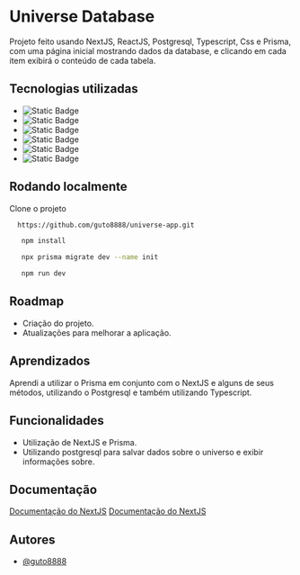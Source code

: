 # Universe Database

Projeto feito usando NextJS, ReactJS, Postgresql, Typescript, Css e Prisma, com uma página inicial mostrando dados da database, e clicando em cada item exibirá o conteúdo de cada tabela.


## Tecnologias utilizadas

- ![Static Badge](https://img.shields.io/badge/NextJS-green)
- ![Static Badge](https://img.shields.io/badge/ReactJS-blue)
- ![Static Badge](https://img.shields.io/badge/Typescript-blue)
- ![Static Badge](https://img.shields.io/badge/CSS-blue)
- ![Static Badge](https://img.shields.io/badge/Prisma-black)
- ![Static Badge](https://img.shields.io/badge/Postgresql-orange)

## Rodando localmente

Clone o projeto

```bash
  https://github.com/guto8888/universe-app.git
```

```bash
   npm install
```

```bash
   npx prisma migrate dev --name init
```

```bash
   npm run dev
```


## Roadmap

- Criação do projeto.
- Atualizações para melhorar a aplicação.


## Aprendizados

Aprendi a utilizar o Prisma em conjunto com o NextJS e alguns de seus métodos, utilizando o Postgresql e também utilizando Typescript.


## Funcionalidades

- Utilização de NextJS e Prisma.
- Utilizando postgresql para salvar dados sobre o universo e exibir informações sobre.


## Documentação

[Documentação do NextJS](https://nextjs.org/docs)
[Documentação do NextJS](https://www.prisma.io/docs)

## Autores

- [@guto8888](https://github.com/guto8888)
